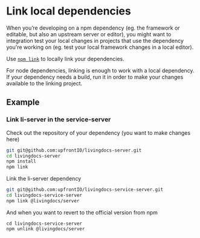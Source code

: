 # Link local dependencies

When you’re developing on a npm dependency (eg. the framework or editable, but also an upstream server or editor), 
you might want to integration test your local changes in projects that use the dependency you're working on (eg. test your local framework changes in a local editor).

Use [`npm link`](https://docs.npmjs.com/cli/link) to locally link your dependencies. 

For node dependencies, linking is enough to work with a local dependency. If your dependency needs a build, run it in order to make your changes available to the linking project. 

## Example

### Link li-server in the service-server

Check out the repository of your dependency (you want to make changes here)
```bash
git git@github.com:upfrontIO/livingdocs-server.git
cd livingdocs-server
npm install
npm link
```

Link the li-server dependency
```bash
git git@github.com:upfrontIO/livingdocs-service-server.git
cd livingdocs-service-server
npm link @livingdocs/server
```

And when you want to revert to the official version from npm

```
cd livingdocs-service-server
npm unlink @livingdocs/server
```
